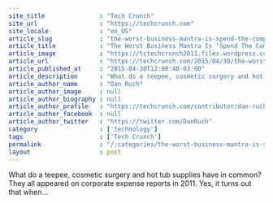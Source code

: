 ```yaml
---
site_title               : "Tech Crunch"
site_url                 : "https://techcrunch.com"
site_locale              : "en_US"
article_slug             : "the-worst-business-mantra-is-spend-the-companys-money-like-its-your-own"
article_title            : "The Worst Business Mantra Is ‘Spend The Company’s Money Like It’s Your Own’"
article_image            : "https://tctechcrunch2011.files.wordpress.com/2014/03/make-it-rain.gif?w=600&h=338&crop=1"
article_url              : "https://techcrunch.com/2015/04/30/the-worst-business-mantra-is-spend-the-companys-money-like-its-your-own/"
article_published_at     : "2015-04-30T12:00:40-03:00"
article_description      : "What do a teepee, cosmetic surgery and hot tub supplies have in common? They all appeared on corporate expense reports in 2011. Yes, it turns out that when..."
article_author_name      : "Dan Ruch"
article_author_image     : null
article_author_biography : null
article_author_profile   : "https://techcrunch.com/contributor/dan-ruch/"
article_author_facebook  : null
article_author_twitter   : "https://twitter.com/DanRuch"
category                 : ['technology']
tags                     : ['Tech Crunch']
permalink                : "/:categories/the-worst-business-mantra-is-spend-the-companys-money-like-its-your-own/"
layout                   : post
---
```


What do a teepee, cosmetic surgery and hot tub supplies have in common? They all appeared on corporate expense reports in 2011. Yes, it turns out that when...
